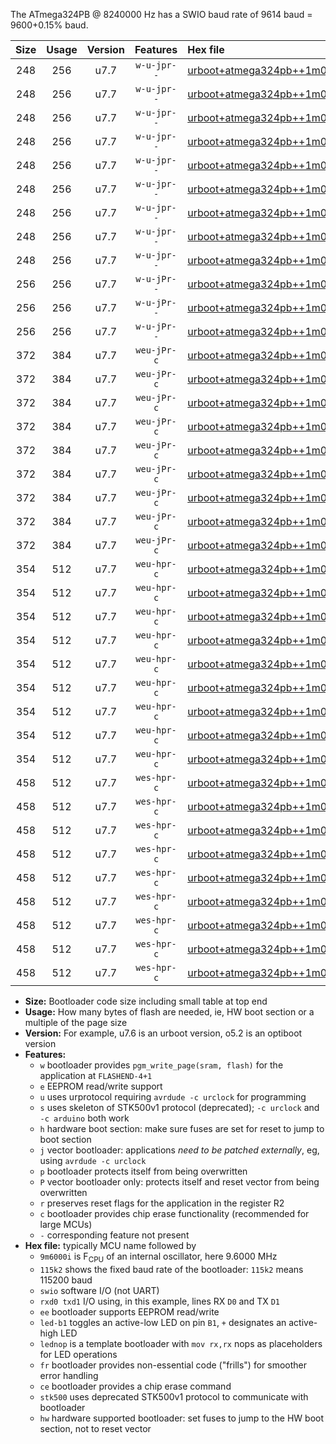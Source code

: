 The ATmega324PB @ 8240000 Hz has a SWIO baud rate of 9614 baud = 9600+0.15% baud.

|Size|Usage|Version|Features|Hex file|
|:-:|:-:|:-:|:-:|:--|
|248|256|u7.7|`w-u-jpr--`|[urboot+atmega324pb++1m0300i++++1k2_swio_rxd0_txd1_led+b0.hex](https://raw.githubusercontent.com/stefanrueger/urboot.hex/main/mcus/atmega324pb/internal_oscillator/fint++1m0300_Hz/br++++1k2_bps/urboot+atmega324pb++1m0300i++++1k2_swio_rxd0_txd1_led+b0.hex)|
|248|256|u7.7|`w-u-jpr--`|[urboot+atmega324pb++1m0300i++++1k2_swio_rxd0_txd1_led+b7.hex](https://raw.githubusercontent.com/stefanrueger/urboot.hex/main/mcus/atmega324pb/internal_oscillator/fint++1m0300_Hz/br++++1k2_bps/urboot+atmega324pb++1m0300i++++1k2_swio_rxd0_txd1_led+b7.hex)|
|248|256|u7.7|`w-u-jpr--`|[urboot+atmega324pb++1m0300i++++1k2_swio_rxd0_txd1_lednop.hex](https://raw.githubusercontent.com/stefanrueger/urboot.hex/main/mcus/atmega324pb/internal_oscillator/fint++1m0300_Hz/br++++1k2_bps/urboot+atmega324pb++1m0300i++++1k2_swio_rxd0_txd1_lednop.hex)|
|248|256|u7.7|`w-u-jpr--`|[urboot+atmega324pb++1m0300i++++1k2_swio_rxd2_txd3_led+b0.hex](https://raw.githubusercontent.com/stefanrueger/urboot.hex/main/mcus/atmega324pb/internal_oscillator/fint++1m0300_Hz/br++++1k2_bps/urboot+atmega324pb++1m0300i++++1k2_swio_rxd2_txd3_led+b0.hex)|
|248|256|u7.7|`w-u-jpr--`|[urboot+atmega324pb++1m0300i++++1k2_swio_rxd2_txd3_led+b7.hex](https://raw.githubusercontent.com/stefanrueger/urboot.hex/main/mcus/atmega324pb/internal_oscillator/fint++1m0300_Hz/br++++1k2_bps/urboot+atmega324pb++1m0300i++++1k2_swio_rxd2_txd3_led+b7.hex)|
|248|256|u7.7|`w-u-jpr--`|[urboot+atmega324pb++1m0300i++++1k2_swio_rxd2_txd3_lednop.hex](https://raw.githubusercontent.com/stefanrueger/urboot.hex/main/mcus/atmega324pb/internal_oscillator/fint++1m0300_Hz/br++++1k2_bps/urboot+atmega324pb++1m0300i++++1k2_swio_rxd2_txd3_lednop.hex)|
|248|256|u7.7|`w-u-jpr--`|[urboot+atmega324pb++1m0300i++++1k2_swio_rxe2_txe3_led+b0.hex](https://raw.githubusercontent.com/stefanrueger/urboot.hex/main/mcus/atmega324pb/internal_oscillator/fint++1m0300_Hz/br++++1k2_bps/urboot+atmega324pb++1m0300i++++1k2_swio_rxe2_txe3_led+b0.hex)|
|248|256|u7.7|`w-u-jpr--`|[urboot+atmega324pb++1m0300i++++1k2_swio_rxe2_txe3_led+b7.hex](https://raw.githubusercontent.com/stefanrueger/urboot.hex/main/mcus/atmega324pb/internal_oscillator/fint++1m0300_Hz/br++++1k2_bps/urboot+atmega324pb++1m0300i++++1k2_swio_rxe2_txe3_led+b7.hex)|
|248|256|u7.7|`w-u-jpr--`|[urboot+atmega324pb++1m0300i++++1k2_swio_rxe2_txe3_lednop.hex](https://raw.githubusercontent.com/stefanrueger/urboot.hex/main/mcus/atmega324pb/internal_oscillator/fint++1m0300_Hz/br++++1k2_bps/urboot+atmega324pb++1m0300i++++1k2_swio_rxe2_txe3_lednop.hex)|
|256|256|u7.7|`w-u-jPr--`|[urboot+atmega324pb++1m0300i++++1k2_swio_rxd0_txd1.hex](https://raw.githubusercontent.com/stefanrueger/urboot.hex/main/mcus/atmega324pb/internal_oscillator/fint++1m0300_Hz/br++++1k2_bps/urboot+atmega324pb++1m0300i++++1k2_swio_rxd0_txd1.hex)|
|256|256|u7.7|`w-u-jPr--`|[urboot+atmega324pb++1m0300i++++1k2_swio_rxd2_txd3.hex](https://raw.githubusercontent.com/stefanrueger/urboot.hex/main/mcus/atmega324pb/internal_oscillator/fint++1m0300_Hz/br++++1k2_bps/urboot+atmega324pb++1m0300i++++1k2_swio_rxd2_txd3.hex)|
|256|256|u7.7|`w-u-jPr--`|[urboot+atmega324pb++1m0300i++++1k2_swio_rxe2_txe3.hex](https://raw.githubusercontent.com/stefanrueger/urboot.hex/main/mcus/atmega324pb/internal_oscillator/fint++1m0300_Hz/br++++1k2_bps/urboot+atmega324pb++1m0300i++++1k2_swio_rxe2_txe3.hex)|
|372|384|u7.7|`weu-jPr-c`|[urboot+atmega324pb++1m0300i++++1k2_swio_rxd0_txd1_ee_led+b0_fr_ce.hex](https://raw.githubusercontent.com/stefanrueger/urboot.hex/main/mcus/atmega324pb/internal_oscillator/fint++1m0300_Hz/br++++1k2_bps/urboot+atmega324pb++1m0300i++++1k2_swio_rxd0_txd1_ee_led+b0_fr_ce.hex)|
|372|384|u7.7|`weu-jPr-c`|[urboot+atmega324pb++1m0300i++++1k2_swio_rxd0_txd1_ee_led+b7_fr_ce.hex](https://raw.githubusercontent.com/stefanrueger/urboot.hex/main/mcus/atmega324pb/internal_oscillator/fint++1m0300_Hz/br++++1k2_bps/urboot+atmega324pb++1m0300i++++1k2_swio_rxd0_txd1_ee_led+b7_fr_ce.hex)|
|372|384|u7.7|`weu-jPr-c`|[urboot+atmega324pb++1m0300i++++1k2_swio_rxd0_txd1_ee_lednop_fr_ce.hex](https://raw.githubusercontent.com/stefanrueger/urboot.hex/main/mcus/atmega324pb/internal_oscillator/fint++1m0300_Hz/br++++1k2_bps/urboot+atmega324pb++1m0300i++++1k2_swio_rxd0_txd1_ee_lednop_fr_ce.hex)|
|372|384|u7.7|`weu-jPr-c`|[urboot+atmega324pb++1m0300i++++1k2_swio_rxd2_txd3_ee_led+b0_fr_ce.hex](https://raw.githubusercontent.com/stefanrueger/urboot.hex/main/mcus/atmega324pb/internal_oscillator/fint++1m0300_Hz/br++++1k2_bps/urboot+atmega324pb++1m0300i++++1k2_swio_rxd2_txd3_ee_led+b0_fr_ce.hex)|
|372|384|u7.7|`weu-jPr-c`|[urboot+atmega324pb++1m0300i++++1k2_swio_rxd2_txd3_ee_led+b7_fr_ce.hex](https://raw.githubusercontent.com/stefanrueger/urboot.hex/main/mcus/atmega324pb/internal_oscillator/fint++1m0300_Hz/br++++1k2_bps/urboot+atmega324pb++1m0300i++++1k2_swio_rxd2_txd3_ee_led+b7_fr_ce.hex)|
|372|384|u7.7|`weu-jPr-c`|[urboot+atmega324pb++1m0300i++++1k2_swio_rxd2_txd3_ee_lednop_fr_ce.hex](https://raw.githubusercontent.com/stefanrueger/urboot.hex/main/mcus/atmega324pb/internal_oscillator/fint++1m0300_Hz/br++++1k2_bps/urboot+atmega324pb++1m0300i++++1k2_swio_rxd2_txd3_ee_lednop_fr_ce.hex)|
|372|384|u7.7|`weu-jPr-c`|[urboot+atmega324pb++1m0300i++++1k2_swio_rxe2_txe3_ee_led+b0_fr_ce.hex](https://raw.githubusercontent.com/stefanrueger/urboot.hex/main/mcus/atmega324pb/internal_oscillator/fint++1m0300_Hz/br++++1k2_bps/urboot+atmega324pb++1m0300i++++1k2_swio_rxe2_txe3_ee_led+b0_fr_ce.hex)|
|372|384|u7.7|`weu-jPr-c`|[urboot+atmega324pb++1m0300i++++1k2_swio_rxe2_txe3_ee_led+b7_fr_ce.hex](https://raw.githubusercontent.com/stefanrueger/urboot.hex/main/mcus/atmega324pb/internal_oscillator/fint++1m0300_Hz/br++++1k2_bps/urboot+atmega324pb++1m0300i++++1k2_swio_rxe2_txe3_ee_led+b7_fr_ce.hex)|
|372|384|u7.7|`weu-jPr-c`|[urboot+atmega324pb++1m0300i++++1k2_swio_rxe2_txe3_ee_lednop_fr_ce.hex](https://raw.githubusercontent.com/stefanrueger/urboot.hex/main/mcus/atmega324pb/internal_oscillator/fint++1m0300_Hz/br++++1k2_bps/urboot+atmega324pb++1m0300i++++1k2_swio_rxe2_txe3_ee_lednop_fr_ce.hex)|
|354|512|u7.7|`weu-hpr-c`|[urboot+atmega324pb++1m0300i++++1k2_swio_rxd0_txd1_ee_led+b0_fr_ce_hw.hex](https://raw.githubusercontent.com/stefanrueger/urboot.hex/main/mcus/atmega324pb/internal_oscillator/fint++1m0300_Hz/br++++1k2_bps/urboot+atmega324pb++1m0300i++++1k2_swio_rxd0_txd1_ee_led+b0_fr_ce_hw.hex)|
|354|512|u7.7|`weu-hpr-c`|[urboot+atmega324pb++1m0300i++++1k2_swio_rxd0_txd1_ee_led+b7_fr_ce_hw.hex](https://raw.githubusercontent.com/stefanrueger/urboot.hex/main/mcus/atmega324pb/internal_oscillator/fint++1m0300_Hz/br++++1k2_bps/urboot+atmega324pb++1m0300i++++1k2_swio_rxd0_txd1_ee_led+b7_fr_ce_hw.hex)|
|354|512|u7.7|`weu-hpr-c`|[urboot+atmega324pb++1m0300i++++1k2_swio_rxd0_txd1_ee_lednop_fr_ce_hw.hex](https://raw.githubusercontent.com/stefanrueger/urboot.hex/main/mcus/atmega324pb/internal_oscillator/fint++1m0300_Hz/br++++1k2_bps/urboot+atmega324pb++1m0300i++++1k2_swio_rxd0_txd1_ee_lednop_fr_ce_hw.hex)|
|354|512|u7.7|`weu-hpr-c`|[urboot+atmega324pb++1m0300i++++1k2_swio_rxd2_txd3_ee_led+b0_fr_ce_hw.hex](https://raw.githubusercontent.com/stefanrueger/urboot.hex/main/mcus/atmega324pb/internal_oscillator/fint++1m0300_Hz/br++++1k2_bps/urboot+atmega324pb++1m0300i++++1k2_swio_rxd2_txd3_ee_led+b0_fr_ce_hw.hex)|
|354|512|u7.7|`weu-hpr-c`|[urboot+atmega324pb++1m0300i++++1k2_swio_rxd2_txd3_ee_led+b7_fr_ce_hw.hex](https://raw.githubusercontent.com/stefanrueger/urboot.hex/main/mcus/atmega324pb/internal_oscillator/fint++1m0300_Hz/br++++1k2_bps/urboot+atmega324pb++1m0300i++++1k2_swio_rxd2_txd3_ee_led+b7_fr_ce_hw.hex)|
|354|512|u7.7|`weu-hpr-c`|[urboot+atmega324pb++1m0300i++++1k2_swio_rxd2_txd3_ee_lednop_fr_ce_hw.hex](https://raw.githubusercontent.com/stefanrueger/urboot.hex/main/mcus/atmega324pb/internal_oscillator/fint++1m0300_Hz/br++++1k2_bps/urboot+atmega324pb++1m0300i++++1k2_swio_rxd2_txd3_ee_lednop_fr_ce_hw.hex)|
|354|512|u7.7|`weu-hpr-c`|[urboot+atmega324pb++1m0300i++++1k2_swio_rxe2_txe3_ee_led+b0_fr_ce_hw.hex](https://raw.githubusercontent.com/stefanrueger/urboot.hex/main/mcus/atmega324pb/internal_oscillator/fint++1m0300_Hz/br++++1k2_bps/urboot+atmega324pb++1m0300i++++1k2_swio_rxe2_txe3_ee_led+b0_fr_ce_hw.hex)|
|354|512|u7.7|`weu-hpr-c`|[urboot+atmega324pb++1m0300i++++1k2_swio_rxe2_txe3_ee_led+b7_fr_ce_hw.hex](https://raw.githubusercontent.com/stefanrueger/urboot.hex/main/mcus/atmega324pb/internal_oscillator/fint++1m0300_Hz/br++++1k2_bps/urboot+atmega324pb++1m0300i++++1k2_swio_rxe2_txe3_ee_led+b7_fr_ce_hw.hex)|
|354|512|u7.7|`weu-hpr-c`|[urboot+atmega324pb++1m0300i++++1k2_swio_rxe2_txe3_ee_lednop_fr_ce_hw.hex](https://raw.githubusercontent.com/stefanrueger/urboot.hex/main/mcus/atmega324pb/internal_oscillator/fint++1m0300_Hz/br++++1k2_bps/urboot+atmega324pb++1m0300i++++1k2_swio_rxe2_txe3_ee_lednop_fr_ce_hw.hex)|
|458|512|u7.7|`wes-hpr-c`|[urboot+atmega324pb++1m0300i++++1k2_swio_rxd0_txd1_ee_led+b0_fr_ce_stk500_hw.hex](https://raw.githubusercontent.com/stefanrueger/urboot.hex/main/mcus/atmega324pb/internal_oscillator/fint++1m0300_Hz/br++++1k2_bps/urboot+atmega324pb++1m0300i++++1k2_swio_rxd0_txd1_ee_led+b0_fr_ce_stk500_hw.hex)|
|458|512|u7.7|`wes-hpr-c`|[urboot+atmega324pb++1m0300i++++1k2_swio_rxd0_txd1_ee_led+b7_fr_ce_stk500_hw.hex](https://raw.githubusercontent.com/stefanrueger/urboot.hex/main/mcus/atmega324pb/internal_oscillator/fint++1m0300_Hz/br++++1k2_bps/urboot+atmega324pb++1m0300i++++1k2_swio_rxd0_txd1_ee_led+b7_fr_ce_stk500_hw.hex)|
|458|512|u7.7|`wes-hpr-c`|[urboot+atmega324pb++1m0300i++++1k2_swio_rxd0_txd1_ee_lednop_fr_ce_stk500_hw.hex](https://raw.githubusercontent.com/stefanrueger/urboot.hex/main/mcus/atmega324pb/internal_oscillator/fint++1m0300_Hz/br++++1k2_bps/urboot+atmega324pb++1m0300i++++1k2_swio_rxd0_txd1_ee_lednop_fr_ce_stk500_hw.hex)|
|458|512|u7.7|`wes-hpr-c`|[urboot+atmega324pb++1m0300i++++1k2_swio_rxd2_txd3_ee_led+b0_fr_ce_stk500_hw.hex](https://raw.githubusercontent.com/stefanrueger/urboot.hex/main/mcus/atmega324pb/internal_oscillator/fint++1m0300_Hz/br++++1k2_bps/urboot+atmega324pb++1m0300i++++1k2_swio_rxd2_txd3_ee_led+b0_fr_ce_stk500_hw.hex)|
|458|512|u7.7|`wes-hpr-c`|[urboot+atmega324pb++1m0300i++++1k2_swio_rxd2_txd3_ee_led+b7_fr_ce_stk500_hw.hex](https://raw.githubusercontent.com/stefanrueger/urboot.hex/main/mcus/atmega324pb/internal_oscillator/fint++1m0300_Hz/br++++1k2_bps/urboot+atmega324pb++1m0300i++++1k2_swio_rxd2_txd3_ee_led+b7_fr_ce_stk500_hw.hex)|
|458|512|u7.7|`wes-hpr-c`|[urboot+atmega324pb++1m0300i++++1k2_swio_rxd2_txd3_ee_lednop_fr_ce_stk500_hw.hex](https://raw.githubusercontent.com/stefanrueger/urboot.hex/main/mcus/atmega324pb/internal_oscillator/fint++1m0300_Hz/br++++1k2_bps/urboot+atmega324pb++1m0300i++++1k2_swio_rxd2_txd3_ee_lednop_fr_ce_stk500_hw.hex)|
|458|512|u7.7|`wes-hpr-c`|[urboot+atmega324pb++1m0300i++++1k2_swio_rxe2_txe3_ee_led+b0_fr_ce_stk500_hw.hex](https://raw.githubusercontent.com/stefanrueger/urboot.hex/main/mcus/atmega324pb/internal_oscillator/fint++1m0300_Hz/br++++1k2_bps/urboot+atmega324pb++1m0300i++++1k2_swio_rxe2_txe3_ee_led+b0_fr_ce_stk500_hw.hex)|
|458|512|u7.7|`wes-hpr-c`|[urboot+atmega324pb++1m0300i++++1k2_swio_rxe2_txe3_ee_led+b7_fr_ce_stk500_hw.hex](https://raw.githubusercontent.com/stefanrueger/urboot.hex/main/mcus/atmega324pb/internal_oscillator/fint++1m0300_Hz/br++++1k2_bps/urboot+atmega324pb++1m0300i++++1k2_swio_rxe2_txe3_ee_led+b7_fr_ce_stk500_hw.hex)|
|458|512|u7.7|`wes-hpr-c`|[urboot+atmega324pb++1m0300i++++1k2_swio_rxe2_txe3_ee_lednop_fr_ce_stk500_hw.hex](https://raw.githubusercontent.com/stefanrueger/urboot.hex/main/mcus/atmega324pb/internal_oscillator/fint++1m0300_Hz/br++++1k2_bps/urboot+atmega324pb++1m0300i++++1k2_swio_rxe2_txe3_ee_lednop_fr_ce_stk500_hw.hex)|

- **Size:** Bootloader code size including small table at top end
- **Usage:** How many bytes of flash are needed, ie, HW boot section or a multiple of the page size
- **Version:** For example, u7.6 is an urboot version, o5.2 is an optiboot version
- **Features:**
  + `w` bootloader provides `pgm_write_page(sram, flash)` for the application at `FLASHEND-4+1`
  + `e` EEPROM read/write support
  + `u` uses urprotocol requiring `avrdude -c urclock` for programming
  + `s` uses skeleton of STK500v1 protocol (deprecated); `-c urclock` and `-c arduino` both work
  + `h` hardware boot section: make sure fuses are set for reset to jump to boot section
  + `j` vector bootloader: applications *need to be patched externally*, eg, using `avrdude -c urclock`
  + `p` bootloader protects itself from being overwritten
  + `P` vector bootloader only: protects itself and reset vector from being overwritten
  + `r` preserves reset flags for the application in the register R2
  + `c` bootloader provides chip erase functionality (recommended for large MCUs)
  + `-` corresponding feature not present
- **Hex file:** typically MCU name followed by
  + `9m6000i` is F<sub>CPU</sub> of an internal oscillator, here 9.6000 MHz
  + `115k2` shows the fixed baud rate of the bootloader: `115k2` means 115200 baud
  + `swio` software I/O (not UART)
  + `rxd0 txd1` I/O using, in this example, lines RX `D0` and TX `D1`
  + `ee` bootloader supports EEPROM read/write
  + `led-b1` toggles an active-low LED on pin `B1`, `+` designates an active-high LED
  + `lednop` is a template bootloader with `mov rx,rx` nops as placeholders for LED operations
  + `fr` bootloader provides non-essential code ("frills") for smoother error handling
  + `ce` bootloader provides a chip erase command
  + `stk500` uses deprecated STK500v1 protocol to communicate with bootloader
  + `hw` hardware supported bootloader: set fuses to jump to the HW boot section, not to reset vector
